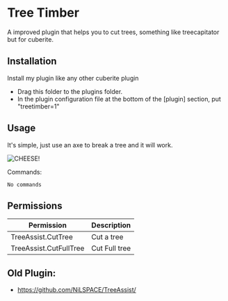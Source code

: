 
# Tree Timber

A improved plugin that helps you to cut trees, something like treecapitator but for cuberite.




## Installation

Install my plugin like any other cuberite plugin


  - Drag this folder to the plugins folder.
  - In the plugin configuration file at the bottom of the [plugin] section, put "treetimber=1"

    
## Usage

It's simple, just use an axe to break a tree and it will work.

![CHEESE!](http://i.imgur.com/jiXhEiuh.gif)

Commands:
```Commands:
No commands
```


## Permissions

| Permission | Description |
| ------------- | ------------- |
| TreeAssist.CutTree | Cut a tree |
| TreeAssist.CutFullTree | Cut Full tree |

## Old Plugin:
- https://github.com/NiLSPACE/TreeAssist/
